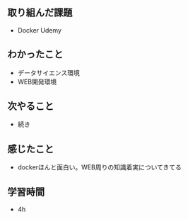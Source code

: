 ## 取り組んだ課題
- Docker Udemy

## わかったこと
- データサイエンス環境
- WEB開発環境

## 次やること
- 続き

## 感じたこと
- dockerほんと面白い。WEB周りの知識着実についてきてる

## 学習時間
- 4h
  
